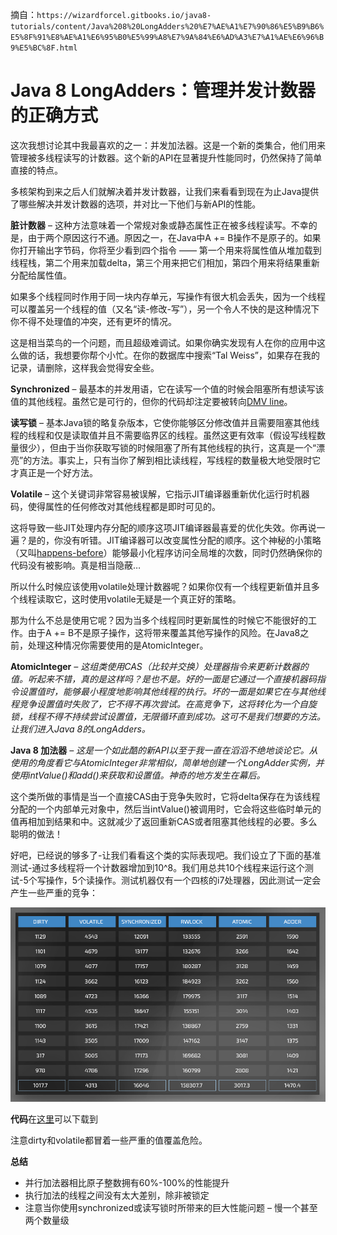 摘自：`https://wizardforcel.gitbooks.io/java8-tutorials/content/Java%208%20LongAdders%20%E7%AE%A1%E7%90%86%E5%B9%B6%E5%8F%91%E8%AE%A1%E6%95%B0%E5%99%A8%E7%9A%84%E6%AD%A3%E7%A1%AE%E6%96%B9%E5%BC%8F.html`

# Java 8 LongAdders：管理并发计数器的正确方式

这次我想讨论其中我最喜欢的之一：并发加法器。这是一个新的类集合，他们用来管理被多线程读写的计数器。这个新的API在显著提升性能同时，仍然保持了简单直接的特点。

多核架构到来之后人们就解决着并发计数器，让我们来看看到现在为止Java提供了哪些解决并发计数器的选项，并对比一下他们与新API的性能。

**脏计数器** – 这种方法意味着一个常规对象或静态属性正在被多线程读写。不幸的是，由于两个原因这行不通。原因之一，在Java中A += B操作不是原子的。如果你打开输出字节码，你将至少看到四个指令 —— 第一个用来将属性值从堆加载到线程栈，第二个用来加载delta，第三个用来把它们相加，第四个用来将结果重新分配给属性值。

如果多个线程同时作用于同一块内存单元，写操作有很大机会丢失，因为一个线程可以覆盖另一个线程的值（又名“读-修改-写”），另一个令人不快的是这种情况下你不得不处理值的冲突，还有更坏的情况。

这是相当菜鸟的一个问题，而且超级难调试。如果你确实发现有人在你的应用中这么做的话，我想要你帮个小忙。在你的数据库中搜索“Tal Weiss”，如果存在我的记录，请删除，这样我会觉得安全些。

**Synchronized** – 最基本的并发用语，它在读写一个值的时候会阻塞所有想读写该值的其他线程。虽然它是可行的，但你的代码却注定要被转向[DMV line](https://www.youtube.com/watch?v=1w_XVPImsqQ)。

**读写锁** – 基本Java锁的略复杂版本，它使你能够区分修改值并且需要阻塞其他线程的线程和仅是读取值并且不需要临界区的线程。虽然这更有效率（假设写线程数量很少），但由于当你获取写锁的时候阻塞了所有其他线程的执行，这真是一个“漂亮”的方法。事实上，只有当你了解到相比读线程，写线程的数量极大地受限时它才真正是一个好方法。

**Volatile** – 这个关键词非常容易被误解，它指示JIT编译器重新优化运行时机器码，使得属性的任何修改对其他线程都是即时可见的。

这将导致一些JIT处理内存分配的顺序这项JIT编译器最喜爱的优化失效。你再说一遍？是的，你没有听错。JIT编译器可以改变属性分配的顺序。这个神秘的小策略（又叫[happens-before](http://en.wikipedia.org/wiki/Happened-before)）能够最小化程序访问全局堆的次数，同时仍然确保你的代码没有被影响。真是相当隐蔽…

所以什么时候应该使用volatile处理计数器呢？如果你仅有一个线程更新值并且多个线程读取它，这时使用volatile无疑是一个真正好的策略。

那为什么不总是使用它呢？因为当多个线程同时更新属性的时候它不能很好的工作。由于A += B不是原子操作，这将带来覆盖其他写操作的风险。在Java8之前，处理这种情况你需要使用的是AtomicInteger。

**AtomicInteger** *– 这组类使用CAS（比较并交换）处理器指令来更新计数器的值。听起来不错，真的是这样吗？是也不是。好的一面是它通过一个直接机器码指令设置值时，能够最小程度地影响其他线程的执行。坏的一面是如果它在与其他线程竞争设置值时失败了，它不得不再次尝试。在高竞争下，这将转化为一个自旋锁，线程不得不持续尝试设置值，无限循环直到成功。这可不是我们想要的方法。让我们进入Java 8的LongAdders。*

**Java 8 加法器** *– 这是一个如此酷的新API以至于我一直在滔滔不绝地谈论它。从使用的角度看它与AtomicInteger非常相似，简单地创建一个LongAdder实例，并使用intValue()和add()来获取和设置值。神奇的地方发生在幕后。*

这个类所做的事情是当一个直接CAS由于竞争失败时，它将delta保存在为该线程分配的一个内部单元对象中，然后当intValue()被调用时，它会将这些临时单元的值再相加到结果和中。这就减少了返回重新CAS或者阻塞其他线程的必要。多么聪明的做法！

好吧，已经说的够多了-让我们看看这个类的实际表现吧。我们设立了下面的基准测试-通过多线程将一个计数器增加到10^8。我们用总共10个线程来运行这个测试-5个写操作，5个读操作。测试机器仅有一个四核的i7处理器，因此测试一定会产生一些严重的竞争：

![39](./assert/39.jpg)

**代码**在[这里](https://github.com/takipi/counters-benchmark)可以下载到

注意dirty和volatile都冒着一些严重的值覆盖危险。

**总结**

- 并行加法器相比原子整数拥有60%-100%的性能提升
- 执行加法的线程之间没有太大差别，除非被锁定
- 注意当你使用synchronized或读写锁时所带来的巨大性能问题 – 慢一个甚至两个数量级
